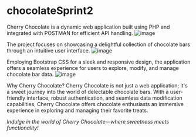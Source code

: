 # chocolateSprint2
Cherry Chocolate is a dynamic web application built using PHP and integrated with POSTMAN for efficient API handling. 
![image](https://github.com/IvanLapickij/chocolateSprint2/assets/116425938/9be631c0-555e-4fa8-ab3c-8a68834f8b69)

The project focuses on showcasing a delightful collection of chocolate bars through an intuitive user interface.
![image](https://github.com/IvanLapickij/chocolateSprint2/assets/116425938/69c86e22-3569-4d54-ad5e-a8eecb99ca0e)

Employing Bootstrap CSS for a sleek and responsive design, the application offers a seamless experience for users to explore, modify, and manage chocolate bar data.
![image](https://github.com/IvanLapickij/chocolateSprint2/assets/116425938/2b95b8e2-4c95-4d5e-9e82-5eeb94ced148)

Why Cherry Chocolate?
Cherry Chocolate is not just a web application; it's a sweet journey into the world of delectable chocolate bars. With a user-friendly interface, robust authentication, and seamless data modification capabilities, Cherry Chocolate offers chocolate enthusiasts an immersive experience in exploring and managing their favorite treats.

*Indulge in the world of Cherry Chocolate—where sweetness meets functionality!*
